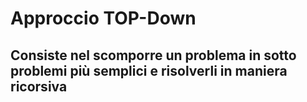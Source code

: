 
 
 # Approccio TOP-Down
 
## Consiste nel scomporre un problema in sotto problemi più semplici e risolverli in maniera ricorsiva
